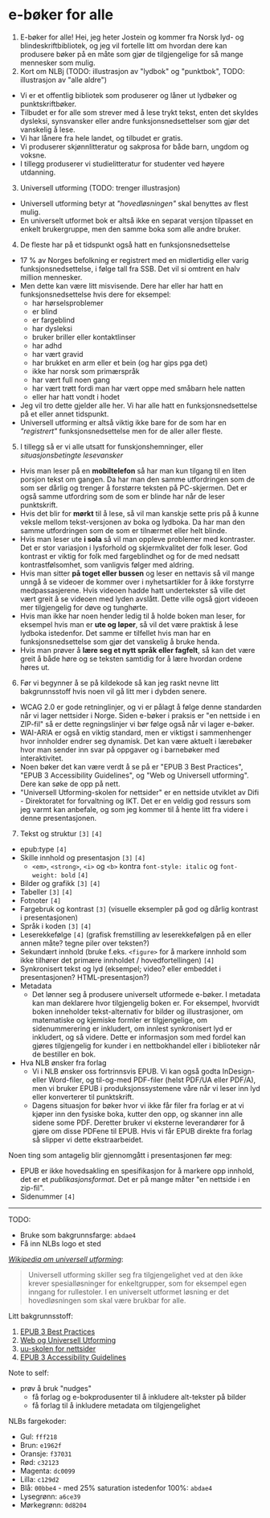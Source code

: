 e-bøker for alle
================


1. E-bøker for alle!
    Hei, jeg heter Jostein og kommer fra Norsk lyd- og blindeskriftbibliotek, og jeg vil fortelle litt om hvordan dere kan produsere bøker på en måte som gjør de tilgjengelige for så mange mennesker som mulig.
2. Kort om NLBj (TODO: illustrasjon av "lydbok" og "punktbok", TODO: illustrasjon av "alle aldre")
  - Vi er et offentlig bibliotek som produserer og låner ut lydbøker og punktskriftbøker.
  - Tilbudet er for alle som strever med å lese trykt tekst, enten det skyldes dysleksi, synsvansker eller andre funksjonsnedsettelser som gjør det vanskelig å lese.
  - Vi har lånere fra hele landet, og tilbudet er gratis.
  - Vi produserer skjønnlitteratur og sakprosa for både barn, ungdom og voksne.
  - I tillegg produserer vi studielitteratur for studenter ved høyere utdanning.
3. Universell utforming (TODO: trenger illustrasjon)
  - Universell utforming betyr at *"hovedløsningen"* skal benyttes av flest mulig.
  - En universelt utformet bok er altså ikke en separat versjon tilpasset en enkelt brukergruppe, men den samme boka som alle andre bruker.
4. De fleste har på et tidspunkt også hatt en funksjonsnedsettelse
  - 17 % av Norges befolkning er registrert med en midlertidig eller varig funksjonsnedsettelse, i følge tall fra SSB. Det vil si omtrent en halv million mennesker.
  - Men dette kan være litt misvisende. Dere har eller har hatt en funksjonsnedsettelse hvis dere for eksempel:
    + har hørselsproblemer
    + er blind
    + er fargeblind
    + har dysleksi
    + bruker briller eller kontaktlinser
    + har adhd
    + har vært gravid
    + har brukket en arm eller et bein (og har gips pga det)
    + ikke har norsk som primærspråk
    + har vært full noen gang
    + har vært trøtt fordi man har vært oppe med småbarn hele natten
    + eller har hatt vondt i hodet
  - Jeg vil tro dette gjelder alle her. Vi har alle hatt en funksjonsnedsettelse på et eller annet tidspunkt.
  - Universell utforming er altså viktig ikke bare for de som har en *"registrert"* funksjonsnedsettelse men for de aller aller fleste.
5. I tillegg så er vi alle utsatt for funskjonshemninger, eller *situasjonsbetingte lesevansker*
  - Hvis man leser på en **mobiltelefon** så har man kun tilgang til en liten porsjon tekst om gangen. Da har man den samme utfordringen som de som ser dårlig og trenger å forstørre teksten på PC-skjermen. Det er også samme utfordring som de som er blinde har når de leser punktskrift.
  - Hvis det blir for **mørkt** til å lese, så vil man kanskje sette pris på å kunne veksle mellom tekst-versjonen av boka og lydboka. Da har man den samme utfordringen som de som er tilnærmet eller helt blinde.
  - Hvis man leser ute **i sola** så vil man oppleve problemer med kontraster. Det er stor variasjon i lysforhold og skjermkvalitet der folk leser. God kontrast er viktig for folk med fargeblindhet og for de med nedsatt kontrastfølsomhet, som vanligvis følger med aldring.
  - Hvis man sitter **på toget eller bussen** og leser en nettavis så vil mange unngå å se videoer de kommer over i nyhetsartikler for å ikke forstyrre medpassasjerene. Hvis videoen hadde hatt undertekster så ville det vært greit å se videoen med lyden avslått. Dette ville også gjort videoen mer tilgjengelig for døve og tunghørte.
  - Hvis man ikke har noen hender ledig til å holde boken man leser, for eksempel hvis man er **ute og løper**, så vil det være praktisk å lese lydboka istedenfor. Det samme er tilfellet hvis man har en funksjonsnedsettelse som gjør det vanskelig å bruke henda.
  - Hvis man prøver å **lære seg et nytt språk eller fagfelt**, så kan det være greit å både høre og se teksten samtidig for å lære hvordan ordene høres ut.
6. Før vi begynner å se på kildekode så kan jeg raskt nevne litt bakgrunnsstoff hvis noen vil gå litt mer i dybden senere.
  + WCAG 2.0 er gode retninglinjer, og vi er pålagt å følge denne standarden når vi lager nettsider i Norge. Siden e-bøker i praksis er "en nettside i en ZIP-fil" så er dette regningslinjer vi bør følge også når vi lager e-bøker.
  + WAI-ARIA er også en viktig standard, men er viktigst i sammenhenger hvor innholder endrer seg dynamisk. Det kan være aktuelt i lærebøker hvor man sender inn svar på oppgaver og i barnebøker med interaktivitet.
  + Noen bøker det kan være verdt å se på er "EPUB 3 Best Practices", "EPUB 3 Accessibility Guidelines", og "Web og Universell utforming". Dere kan søke de opp på nett.
  + "Universell Utforming-skolen for nettsider" er en nettside utviklet av Difi - Direktoratet for forvaltning og IKT. Det er en veldig god ressurs som jeg varmt kan anbefale, og som jeg kommer til å hente litt fra videre i denne presentasjonen.
7. Tekst og struktur `[3]` `[4]`
- epub:type `[4]`
- Skille innhold og presentasjon `[3]` `[4]`
  - `<em>`, `<strong>`, `<i>` og `<b>` kontra `font-style: italic` og `font-weight: bold` `[4]`
- Bilder og grafikk `[3]` `[4]`
- Tabeller `[3]` `[4]`
- Fotnoter `[4]`
- Fargebruk og kontrast `[3]` (visuelle eksempler på god og dårlig kontrast i presentasjonen)
- Språk i koden `[3]` `[4]`
- Leserekkefølge `[4]` (grafisk fremstilling av leserekkefølgen på en eller annen måte? tegne piler over teksten?)
- Sekundært innhold (bruke f.eks. `<figure>` for å markere innhold som ikke tilhører det primære innholdet / hovedfortellingen) `[4]`
- Synkronisert tekst og lyd (eksempel; video? eller embeddet i presentasjonen? HTML-presentasjon?)
- Metadata
  - Det lønner seg å produsere universelt utformede e-bøker. I metadata kan man deklarere hvor tilgjengelig boken er.
    For eksempel, hvorvidt boken inneholder tekst-alternativ for bilder og illustrasjoner, om matematiske og kjemiske formler
    er tilgjengelige, om sidenummerering er inkludert, om innlest synkronisert lyd er inkludert, og så videre. Dette er informasjon
    som med fordel kan gjøres tilgjengelig for kunder i en nettbokhandel eller i biblioteker når de bestiller en bok.
- Hva NLB ønsker fra forlag
  - Vi i NLB ønsker oss fortrinnsvis EPUB. Vi kan også godta InDesign- eller Word-filer, og til-og-med PDF-filer (helst PDF/UA eller PDF/A), men vi bruker EPUB i produksjonssystemene våre når vi leser inn lyd eller konverterer til punktskrift.
  - Dagens situasjon for bøker hvor vi ikke får filer fra forlag er at vi kjøper inn den fysiske boka, kutter den opp, og skanner inn alle sidene some PDF. Deretter bruker vi eksterne leverandører for å gjøre om disse PDFene til EPUB. Hvis vi får EPUB direkte fra forlag så slipper vi dette ekstraarbeidet.

Noen ting som antagelig blir gjennomgått i presentasjonen før meg:
- EPUB er ikke hovedsakling en spesifikasjon for å markere opp innhold, det er et *publikasjonsformat*. Det er på mange måter "en nettside i en zip-fil".
- Sidenummer `[4]`

--------------------

TODO:
- Bruke som bakgrunnsfarge: `abdae4`
- Få inn NLBs logo et sted

*[Wikipedia om universell utforming](https://no.wikipedia.org/wiki/Universell_utforming)*:
> Universell utforming skiller seg fra tilgjengelighet ved at den ikke krever spesialløsninger for enkeltgrupper,
som for eksempel egen inngang for rullestoler. I en universelt utformet løsning er det hovedløsningen som skal være brukbar for alle.

Litt bakgrunnsstoff:
 1. [EPUB 3 Best Practices](http://shop.oreilly.com/product/0636920024897.do)
 2. [Web og Universell Utforming](http://www.universitetsforlaget.no/nettbutikk/web-og-universell-utforming-uf.html)
 3. [uu-skolen for nettsider](http://uu.difi.no/veiledning/nettsider/uu-skolen/bilder-og-grafikk)
 4. [EPUB 3 Accessibility Guidelines](http://www.idpf.org/accessibility/guidelines/)

Note to self:

- prøv å bruk "nudges"
  - få forlag og e-bokprodusenter til å inkludere alt-tekster på bilder
  - få forlag til å inkludere metadata om tilgjengelighet

NLBs fargekoder:
- Gul: `fff218`
- Brun: `e1962f`
- Oransje: `f37031`
- Rød: `c32123`
- Magenta: `dc0099`
- Lilla: `c129d2`
- Blå: `00bbe4` - med 25% saturation istedenfor 100%: `abdae4`
- Lysegrønn: `a6ce39`
- Mørkegrønn: `0d8204`

